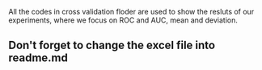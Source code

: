 All the codes in cross validation floder are used to show the resluts of our experiments, 
where we focus on ROC and AUC, mean and deviation.


## Don't forget to change the excel file into readme.md
